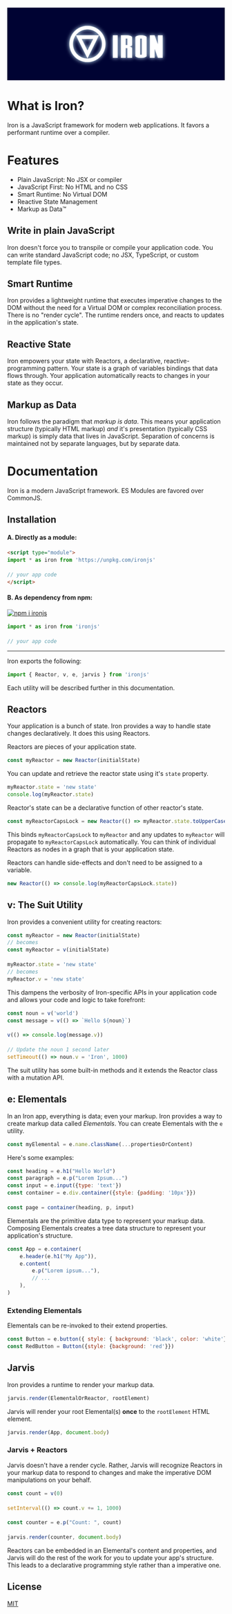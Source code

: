 <p>
	<a href="https://ironjs.org">
		<img alt="Modern Web Applications: IronJS" src="https://raw.githubusercontent.com/ironjs/iron/master/Banner.png">
	</a>
</p>


# What is Iron?

Iron is a JavaScript framework for modern web applications. It favors a performant runtime over a compiler.

# Features

* Plain JavaScript: No JSX or compiler
* JavaScript First: No HTML and no CSS
* Smart Runtime: No Virtual DOM
* Reactive State Management
* Markup as Data™

## Write in plain JavaScript

Iron doesn't force you to transpile or compile your application code. You can write standard JavaScript code; no JSX, TypeScript, or custom template file types.

## Smart Runtime

Iron provides a lightweight runtime that executes imperative changes to the DOM without the need for a Virtual DOM or complex reconciliation process. There is no "render cycle". The runtime renders once, and reacts to updates in the application's state.

## Reactive State

Iron empowers your state with Reactors, a declarative, reactive-programming pattern. Your state is a graph of variables bindings that data flows through. Your application automatically reacts to changes in your state as they occur.

## Markup as Data

Iron follows the paradigm that _markup is data_. This means your application structure (typically HTML markup) _and_ it's presentation (typically CSS markup) is simply data that lives in JavaScript. Separation of concerns is maintained not by separate languages, but by separate data.

# Documentation

Iron is a modern JavaScript framework. ES Modules are favored over CommonJS.

## Installation

#### A. Directly as a module:

```html
<script type="module">
import * as iron from 'https://unpkg.com/ironjs'

// your app code
</script>
```

#### B. As dependency from npm:

[![npm i ironjs](https://nodei.co/npm/ironjs.png?mini=true)](https://npmjs.org/package/ironjs/)

```js
import * as iron from 'ironjs'

// your app code
```

---

Iron exports the following:

```js
import { Reactor, v, e, jarvis } from 'ironjs'
```

Each utility will be described further in this documentation.

## Reactors

Your application is a bunch of state. Iron provides a way to handle state changes declaratively. It does this using Reactors.

Reactors are pieces of your application state.

```js
const myReactor = new Reactor(initialState)
```

You can update and retrieve the reactor state using it's `state` property.

```js
myReactor.state = 'new state'
console.log(myReactor.state)
```

Reactor's state can be a declarative function of other reactor's state.

```js
const myReactorCapsLock = new Reactor(() => myReactor.state.toUpperCase())
```

This binds `myReactorCapsLock` to `myReactor` and any updates to `myReactor` will propagate to `myReactorCapsLock` automatically. You can think of individual Reactors as nodes in a graph that is your application state.

Reactors can handle side-effects and don't need to be assigned to a variable.

```js
new Reactor(() => console.log(myReactorCapsLock.state))
```

## v: The Suit Utility

Iron provides a convenient utility for creating reactors:

```js
const myReactor = new Reactor(initialState)
// becomes
const myReactor = v(initialState)

myReactor.state = 'new state'
// becomes
myReactor.v = 'new state'
```

This dampens the verbosity of Iron-specific APIs in your application code and allows your code and logic to take forefront:

```js
const noun = v('world')
const message = v(() => `Hello ${noun}`)

v(() => console.log(message.v))

// Update the noun 1 second later
setTimeout(() => noun.v = 'Iron', 1000)
```

The suit utility has some built-in methods and it extends the Reactor class with a mutation API.

## e: Elementals

In an Iron app, everything is data; even your markup. Iron provides a way to create markup data called _Elementals_. You can create Elementals with the `e` utility.

```js
const myElemental = e.name.className(...propertiesOrContent)
```

Here's some examples:

```js
const heading = e.h1("Hello World")
const paragraph = e.p("Lorem Ipsum...")
const input = e.input({type: 'text'})
const container = e.div.container({style: {padding: '10px'}})

const page = container(heading, p, input)
```

Elementals are the primitive data type to represent your markup data. Composing Elementals creates a tree data structure to represent your application's structure.

```js
const App = e.container(
	e.header(e.h1("My App")),
	e.content(
		e.p("Lorem ipsum..."),
		// ...
	),
)
```

### Extending Elementals

Elementals can be re-invoked to their extend properties.

```js
const Button = e.button({ style: { background: 'black', color: 'white'}})
const RedButton = Button({style: {background: 'red'}})
```

## Jarvis

Iron provides a runtime to render your markup data.

```js
jarvis.render(ElementalOrReactor, rootElement)
```

Jarvis will render your root Elemental(s) **once** to the `rootElement` HTML element.

```js
jarvis.render(App, document.body)
```

### Jarvis + Reactors

Jarvis doesn't have a render cycle. Rather, Jarvis will recognize Reactors in your markup data to respond to changes and make the imperative DOM manipulations on your behalf.

```js
const count = v(0)

setInterval(() => count.v += 1, 1000)

const counter = e.p("Count: ", count)

jarvis.render(counter, document.body)
```

Reactors can be embedded in an Elemental's content and properties, and Jarvis will do the rest of the work for you to update your app's structure. This leads to a declarative programming style rather than a imperative one.

## License

[MIT](LICENSE)
